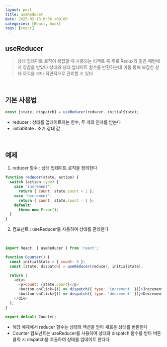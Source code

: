 ```yaml
---
layout: post
title: useReducer
date: 2025-02-13 8:36 +09:00
categories: [React, hook]
tags: [react]
---
```


## useReducer
> 상태 업데이트 로직이 복잡할 때 사용되는 리엑트 훅
> 주로 Redux와 같은 패턴에서 영감을 받았다
> 상태와 상태 업데이트 함수를 반환하는데 이를 통해 복잡한 상태 로직을 보다 직관적으로 관리할 수 있다

<br>

## 기본 사용법
```javascript
const [state, dispatch] = useReducer(reducer, initialState);
```
- reducer : 상태를 업데이트하는 함수, 두 개의 인자를 받는다
- initialState : 초기 상태 값
 
<br>

## 예제
1. reducer 함수 : 상태 업데이트 로직을 정의한다
```javascript
function reducer(state, action) {
  switch (action.type) {
    case 'increment':
      return { count: state.count + 1 };
    case 'decrement':
      return { count: state.count - 1 };
    default:
      throw new Error();
  }
}
```

2. 컴포넌트 : useReducer를 사용하여 상태를 관리한다

<br>

```javascript
import React, { useReducer } from 'react';

function Counter() {
  const initialState = { count: 0 };
  const [state, dispatch] = useReducer(reducer, initialState);

  return (
    <div>
      <p>Count: {state.count}</p>
      <button onClick={() => dispatch({ type: 'increment' })}>Increment</button>
      <button onClick={() => dispatch({ type: 'decrement' })}>Decrement</button>
    </div>
  );
}

export default Counter;
```
- 해당 예제에서 reducer 함수는 상태와 액션을 받아 새로운 상태를 반환한다
- Counter 컴포넌트는 useReducer를 사용하여 상태와 dispatch 함수를 받아 버튼 클릭 시 dispatch를 호출하여 상태를 업데이트 한다다
